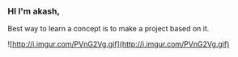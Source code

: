 ### HI I'm akash,
Best way to learn a concept is to make a project based on it.

![http://i.imgur.com/PVnG2Vg.gif](http://i.imgur.com/PVnG2Vg.gif)

